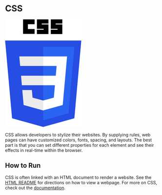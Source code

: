 # CSS
![CSS Logo](img-css.png)

CSS allows developers to stylize their websites. By supplying rules, web pages can have customized colors, fonts, spacing, and layouts. The best part is that you can set different properties for each element and see their effects in real-time within the browser.

## How to Run
CSS is often linked with an HTML document to render a website. See the [HTML README](../HTML) for directions on how to view a webpage. For more on CSS, check out the [documentation](https://developer.mozilla.org/en-US/docs/Web/CSS).
